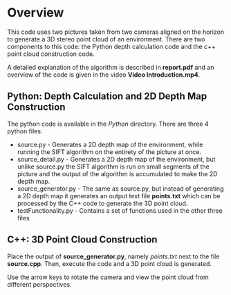 <h1>Overview</h1>

This code uses two pictures taken from two cameras aligned on the horizon to generate a 3D stereo point cloud of an environment.
There are two components to this code: the Python depth calculation code and the c++ point cloud construction code.

A detailed explanation of the algorithm is described in <b>report.pdf</b> and an overview of the code is given in the video <b>Video Introduction.mp4</b>.

<h2>Python: Depth Calculation and 2D Depth Map Construction</h2>
The python code is available in the <i>Python</i> directory. There are three 4 python files:
<ul>
  <li>source.py - Generates a 2D depth map of the environment, while running the SIFT algorithm on the entirety of the picture at once.</li>
  <li>source_detail.py - Generates a 2D depth map of the environment, but unlike source.py the SIFT algorithm is run on small segments of the picture and the output of the algorithm is accumulated to make the 2D depth map.</li>
  <li>source_generator.py - The same as source.py, but instead of generating a 2D depth map it generates an output text file <b>points.txt</b> which can be processed by the C++ code to generate the 3D point cloud.</li>
  <li>testFunctionality.py - Contains a set of functions used in the other three files</li>
</ul>

<h2>C++: 3D Point Cloud Construction</h2>
Place the output of <b>source_generator.py</b>, namely <i>points.txt</i> next to the file <b>source.cpp</b>. Then, execute the code and a 3D point cloud is generated.

Use the arrow keys to rotate the camera and view the point cloud from different perspectives.
